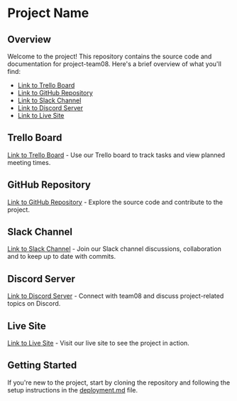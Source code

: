 # Project Name

## Overview
Welcome to the project! This repository contains the source code and documentation for project-team08. Here's a brief overview of what you'll find:

- [Link to Trello Board](https://trello.com/b/fK7fAHKP/cp-3402-assignment-2-team-08)
- [Link to GitHub Repository](https://github.com/cp3402-students/project-team08.git)
- [Link to Slack Channel](https://itatjcu.slack.com/archives/G0PC1RR17)
- [Link to Discord Server](https://discord.gg/64xuWGpYqm)
- [Link to Live Site](http://u3aonline.com/)

## Trello Board
[Link to Trello Board](https://trello.com/b/fK7fAHKP/cp-3402-assignment-2-team-08) - Use our Trello board to track tasks and view planned meeting times.

## GitHub Repository
[Link to GitHub Repository](https://github.com/cp3402-students/project-team08.git) - Explore the source code and contribute to the project.

## Slack Channel
[Link to Slack Channel](https://itatjcu.slack.com/archives/G0PC1RR17) - Join our Slack channel discussions, collaboration and to keep up to date with commits.

## Discord Server
[Link to Discord Server](https://discord.gg/64xuWGpYqm) - Connect with team08 and discuss project-related topics on Discord.

## Live Site
[Link to Live Site](http://u3aonline.com/) - Visit our live site to see the project in action.

## Getting Started
If you're new to the project, start by cloning the repository and following the setup instructions in the [deployment.md](./deployment.md) file.



